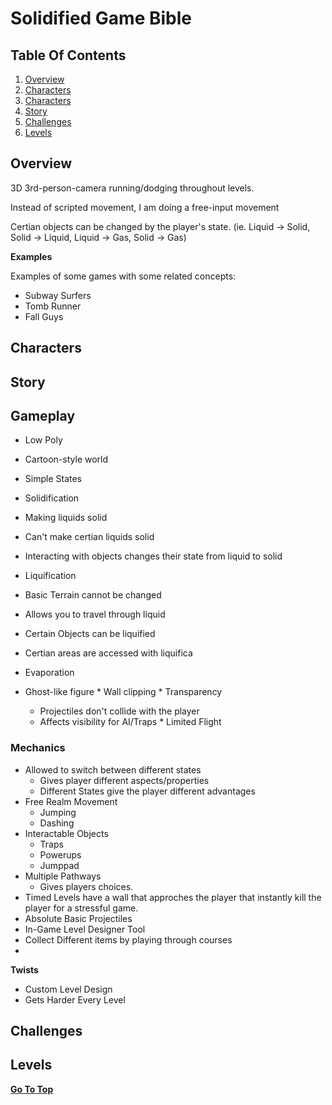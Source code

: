 # Solidified Game Bible

## Table Of Contents

 1. [Overview](https://github.com/coolman221/Solidified#overview)
 2. [Characters](https://github.com/coolman221/Solidified#characters)
 3. [Characters](https://github.com/coolman221/Solidified#characters)
 4. [Story](https://github.com/coolman221/Solidified#story)
 5. [Challenges](https://github.com/coolman221/Solidified#challenges)
 6. [Levels](https://github.com/coolman221/Solidified#levels)


## Overview

3D 3rd-person-camera running/dodging throughout levels.

Instead of scripted movement, I am doing a free-input movement 

Certian objects can be changed by the player's state.
(ie. Liquid -> Solid, Solid -> Liquid, Liquid -> Gas, Solid -> Gas)



**Examples**

Examples of some games with some related concepts:

 * Subway Surfers
 * Tomb Runner
 * Fall Guys

## Characters


## Story



## Gameplay

 * Low Poly
 * Cartoon-style world
 * Simple States
  
  * Solidification
   * Making liquids solid
   * Can't make certian liquids solid
   * Interacting with objects changes their state from liquid to solid
  
  * Liquification
   * Basic Terrain cannot be changed
   * Allows you to travel through liquid
   * Certain Objects can be liquified
   * Certian areas are accessed with liquifica
  
  * Evaporation
   * Ghost-like figure
    * Wall clipping
    * Transparency
     * Projectiles don't collide with the player
     * Affects visibility for AI/Traps
    * Limited Flight
   
  
### Mechanics

  * Allowed to switch between different states
    * Gives player different aspects/properties
    * Different States give the player different advantages
  * Free Realm Movement
    * Jumping
    * Dashing
  * Interactable Objects
    * Traps
    * Powerups
    * Jumppad
  * Multiple Pathways
    * Gives players choices.
  * Timed Levels have a wall that approches the player that instantly kill the player for a stressful game.
  * Absolute Basic Projectiles
  * In-Game Level Designer Tool
   * Collect Different items by playing through courses
   * 


**Twists**
 * Custom Level Design
 * Gets Harder Every Level


## Challenges

## Levels


[**Go To Top**](https://github.com/coolman221/Solidified/blob/main/README.md#solidified-game-bible)
